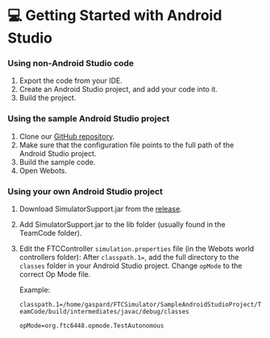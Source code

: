 # 💻 Getting Started with Android Studio

### Using non-Android Studio code

1. Export the code from your IDE.
2. Create an Android Studio project, and add your code into it.
3. Build the project.

### Using the sample Android Studio project

1. Clone our [GitHub repository](https://github.com/BlueJays6448/FTCSimulator).&#x20;
2. Make sure that the configuration file points to the full path of the Android Studio project.
3. Build the sample code.
4. Open Webots.

### **Using your own Android Studio project**

1. Download SimulatorSupport.jar from the [release](https://github.com/BlueJays6448/FTCSimulator/releases/tag/0.1).
2. Add SimulatorSupport.jar to the lib folder (usually found in the TeamCode folder).
3.  Edit the FTCController `simulation.properties` file (in the Webots world controllers folder): After `classpath.1=`, add the full directory to the `classes` folder in your Android Studio project. Change `opMode` to the correct Op Mode file.

    Example:

    `classpath.1=/home/gaspard/FTCSimulator/SampleAndroidStudioProject/TeamCode/build/intermediates/javac/debug/classes`

    `opMode=org.ftc6448.opmode.TestAutonomous`

